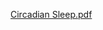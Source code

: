
[Circadian Sleep.pdf](https://github.com/alarakoc/Circadian-Sleep/files/10949828/Circadian.Sleep.pdf)
